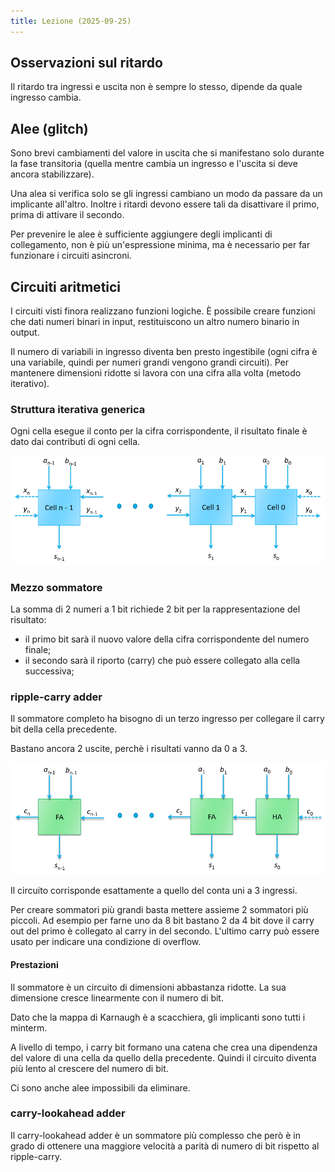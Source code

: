 ```yaml
---
title: Lezione (2025-09-25)
---
```


## Osservazioni sul ritardo

Il ritardo tra ingressi e uscita non è sempre lo stesso, dipende da quale
ingresso cambia.

## Alee (glitch)

Sono brevi cambiamenti del valore in uscita che si manifestano solo durante la
fase transitoria (quella mentre cambia un ingresso e l'uscita si deve ancora
stabilizzare).

Una alea si verifica solo se gli ingressi cambiano un modo da passare da un
implicante all'altro. Inoltre i ritardi devono essere tali da disattivare il
primo, prima di attivare il secondo.

Per prevenire le alee è sufficiente aggiungere degli implicanti di collegamento,
non è più un'espressione minima, ma è necessario per far funzionare i circuiti
asincroni.

## Circuiti aritmetici

I circuiti visti finora realizzano funzioni logiche. È possibile creare funzioni
che dati numeri binari in input, restituiscono un altro numero binario in
output.

Il numero di variabili in ingresso diventa ben presto ingestibile (ogni cifra è
una variabile, quindi per numeri grandi vengono grandi circuiti). Per mantenere
dimensioni ridotte si lavora con una cifra alla volta (metodo iterativo).

### Struttura iterativa generica

Ogni cella esegue il conto per la cifra corrispondente, il risultato finale è
dato dai contributi di ogni cella.

![Celle iterative generiche](../../../../../images/celle-iterative-generiche.png)

### Mezzo sommatore

La somma di 2 numeri a 1 bit richiede 2 bit per la rappresentazione del
risultato:

- il primo bit sarà il nuovo valore della cifra corrispondente del numero
  finale;
- il secondo sarà il riporto (carry) che può essere collegato alla cella
  successiva;

### ripple-carry adder

Il sommatore completo ha bisogno di un terzo ingresso per collegare il carry bit
della cella precedente.

Bastano ancora 2 uscite, perchè i risultati vanno da 0 a 3.

![Circuito sommatore ripple carry](../../../../../images/sommatore-ripple-carry.png)

Il circuito corrisponde esattamente a quello del conta uni a 3 ingressi.

Per creare sommatori più grandi basta mettere assieme 2 sommatori più piccoli.
Ad esempio per farne uno da 8 bit bastano 2 da 4 bit dove il carry out del primo
è collegato al carry in del secondo. L'ultimo carry può essere usato per
indicare una condizione di overflow.

#### Prestazioni

Il sommatore è un circuito di dimensioni abbastanza ridotte. La sua dimensione
cresce linearmente con il numero di bit.

Dato che la mappa di Karnaugh è a scacchiera, gli implicanti sono tutti i
minterm.

A livello di tempo, i carry bit formano una catena che crea una dipendenza del
valore di una cella da quello della precedente. Quindi il circuito diventa più
lento al crescere del numero di bit.

Ci sono anche alee impossibili da eliminare.

### carry-lookahead adder

Il carry-lookahead adder è un sommatore più complesso che però è in grado di
ottenere una maggiore velocità a parità di numero di bit rispetto al
ripple-carry.
